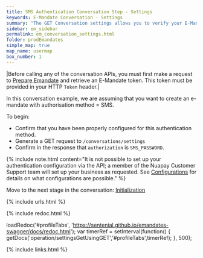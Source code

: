 ```yaml
---
title: SMS Authentication Conversation Step - Settings
keywords: E-Mandate Conversation - Settings
summary: "The GET Conversation settings allows you to verify your E-Mandate configuration and to see the next available steps in your current conversation"
sidebar: em_sidebar
permalink: em_conversation_settings.html
folder: prodEmandates
simple_map: true
map_name: usermap
box_number: 1
---
```


|Before calling any of the conversation APIs, you must first make a request to [Prepare Emandate](em_tokendirectapi.html) and retrieve an E-Mandate token. This token must be provided in your HTTP `Token` header.|

In this conversation example, we are assuming that you want to create an e-mandate with authorisation method = SMS.

To begin: 

* Confirm that you have been properly configured for this authentication method.
* Generate a GET request to `/conversations/settings` 
* Confirm in the response that  ``authorization`` is  `SMS_PASSWORD`.


{% include note.html content="It is not possible to set up your authentication configuration via the API; a member of the Nuapay Customer Support team will set up your business as requested. See [Configurations](em_configuration.html#configurations) for details on what configurations are possible." %}

Move to the next stage in the conversation: [Initialization](em_conversation_init.html)

{% include urls.html %}


<ul id="profileTabs" class="nav nav-tabs">
    
   
</ul>
 
 {% include redoc.html %}
 

 
loadRedoc('#profileTabs', 'https://sentenial.github.io/emandates-swagger/docs/redoc.html');
var timerRef = setInterval(function() { getDocs('operation/settingsGetUsingGET','#profileTabs',timerRef); }, 500);



</script>


<div id="mydiv"></div>


</div>



</div>



{% include links.html %}

